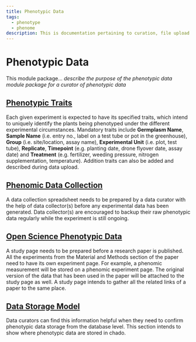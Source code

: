 ```yaml
---
title: Phenotypic Data
tags:
  - phenotype
  - phenome
description: This is documentation pertaining to curation, file upload and management of phenotypic data within TripalCultivate.
---
```

# Phenotypic Data
This module package... *describe the purpose of the phenotypic data module package for a curator of phenotypic data*

## [Phenotypic Traits](phenotypic-data/traits-importer)
Each given experiment is expected to have its specified traits, which intend to uniquely identify the plants being phenotyped under the different experimental circumstances. Mandatory traits include **Germplasm Name**, **Sample Name** (i.e. entry no., label on a test tube or pot in the greenhouse), **Group** (i.e. site/location, assay name), **Experimental Unit** (i.e. plot, test tube), **Replicate**, **Timepoint** (e.g. planting date, drone flyover date, assay date) and **Treatment** (e.g. fertilizer, weeding pressure, nitrogen supplementation, temperature). Addition traits can also be added and described during data upload. 



## [Phenomic Data Collection](phenotypic-data/collect-importer) 
A data collection spreadsheet needs to be prepared by a data curator with the help of data collector(s) before any experimental data has been generated. Data collector(s) are encouraged to backup their raw phenotypic data regularly while the experiment is still ongoing. 


## [Open Science Phenotypic Data](phenotypic-data/share-importer)
A study page needs to be prepared before a research paper is published. All the experiments from the Material and Methods section of the paper need to have its own experiment page. For example, a phenomic measurement will be stored on a phenomic experiment page. The original version of the data that has been used in the paper will be attached to the study page as well. A study page intends to gather all the related links of a paper to the same place. 


## [Data Storage Model](phenotypic-data/data-storage-model)
Data curators can find this information helpful when they need to confirm phenotypic data storage from the database level. This section intends to show where phenotypic data are stored in chado. 
